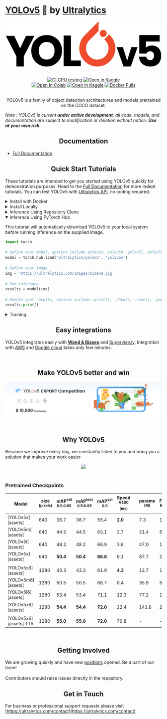 # [YOLOv5](https://ultralytics.com/yolov5) 🚀 by [Ultralytics](https://ultralytics.com)

<div align="center">
<p>
<img src="assets/img/yolov5-logo-s.png" />
</p>
<br>
<div>
<a href="https://github.com/ultralytics/yolov5/actions"><img src="https://github.com/ultralytics/yolov5/workflows/CI%20CPU%20testing/badge.svg" alt="CI CPU testing"></a>
<a href="https://zenodo.org/badge/latestdoi/264818686"><img src="https://zenodo.org/badge/264818686.svg" alt="Open In Kaggle"></a>
<br>  
<a href="https://colab.research.google.com/github/ultralytics/yolov5/blob/master/tutorial.ipynb"><img src="https://colab.research.google.com/assets/colab-badge.svg" alt="Open In Colab"></a>
<a href="https://www.kaggle.com/ultralytics/yolov5"><img src="https://kaggle.com/static/images/open-in-kaggle.svg" alt="Open In Kaggle"></a>
<a href="https://hub.docker.com/r/ultralytics/yolov5"><img src="https://img.shields.io/docker/pulls/ultralytics/yolov5?logo=docker" alt="Docker Pulls"></a>
</div>


<br>
<p>
YOLOv5 is a family of object detection architectures and models pretrained on the COCO dataset.
</p>
</div>  

*Note : YOLOv5 is current **under active development**, all code, models, and documentation are subject to modification or deletion without notice. __Use at your own risk.__*

## <div align="center">Documentation</div>
* [Full Documentation](https://docs.ultralytics.com)

## <div align="center">Quick Start Tutorials</div>
These tutorials are intended to get you started using YOLOv5 quickly for demonstration purposes. Head to the [Full Documentation](https://docs.ultralytics.com) for more indept tutorials. You can test YOLOv5 with [Ultralytics API](https://ultralytics.com/yolov5), no coding required.
<details>
<summary>
Install with Docker
</summary>  

```bash
sudo docker pull ultralytics/yolov5:latest
```
find more details in our [docker tutorial](https://github.com/ultralytics/yolov5/wiki/Docker-Quickstart)
</details>
<details>
<summary>
Install Locally
</summary>

```bash
# Clone into current directory
$ git clone git@github.com:ultralytics/yolov5.git .
# Install requirements
$ pip install -r requirements.txt
```

</details>
<details>
<summary>Inference Using Repository Clone</summary>

*NOTE : In order to follow this tutorial please ensure you have installed YOLOv5 locally.*  

```bash
# Run inference based on selected input
$ python detect.py --source 0  # webcam
                            file.jpg  # image 
                            file.mp4  # video
                            path/  # directory
                            path/*.jpg  # glob
                            'https://youtu.be/NUsoVlDFqZg'  # YouTube video
                            'rtsp://example.com/media.mp4'  # RTSP, RTMP, HTTP stream
```

</details>
<details open>
<summary>Inference Using PyTorch Hub</summary>

This tutorial will automatically download YOLOv5 to your local system before running inference on the supplied image.  

```python
import torch

# Define your model, options include yolov5s, yolov5m, yolov5l, yolov5x
model = torch.hub.load('ultralytics/yolov5', 'yolov5s')

# Define your image
img = 'https://ultralytics.com/images/zidane.jpg'

# Run inference
results = model(img)

# Handle your results, options include .print(), .show(), .save(), .panadas().xyz()
results.print()
```

</details>

<details>
<summary>Training</summary>

*NOTE : In order to follow this tutorial please ensure you have installed YOLOv5 locally.*  

```bash
$ python train.py --data coco.yaml --cfg yolov5s.yaml --weights '' --batch-size 64
                                         yolov5m                                40
                                         yolov5l                                24
                                         yolov5x                                16

```

</details>

  
## <div align="center">Easy integrations</div>
YOLOv5 integrates easily with <b>[Wand & Biases](https://github.com/ultralytics/yolov5/issues/1289)</b> and [Supervise.ly](https://github.com/ultralytics/yolov5/issues/2518). Integration with [AWS](https://github.com/ultralytics/yolov5/wiki/AWS-Quickstart) and [Google cloud](https://github.com/ultralytics/yolov5/wiki/GCP-Quickstart) takes only few minutes.
  
  <br/>

  ## <div align="center">Make YOLOv5 better and win</div>
  <p>
<img src="assets/img/export_competition_banner.png" />
</p> 
<br/>


## <div align="center">Why YOLOv5</div>

Because we improve every day, we constantly listen to you and bring you a solution that makes your work easier

<div align="center">
<img src="https://user-images.githubusercontent.com/26833433/114313216-f0a5e100-9af5-11eb-8445-c682b60da2e3.png">
</div>


<br/>


### Pretrained Checkpoints


Model |size<br><sup>(pixels) |mAP<sup>val<br>0.5:0.95 |mAP<sup>test<br>0.5:0.95 |mAP<sup>val<br>0.5 |Speed<br><sup>V100 (ms) | |params<br><sup>(M) |FLOPS<br><sup>640 (B)
---   |---  |---        |---         |---             |---                |---|---              |---
[YOLOv5s][assets]    |640  |36.7     |36.7     |55.4     |**2.0** | |7.3   |17.0
[YOLOv5m][assets]    |640  |44.5     |44.5     |63.1     |2.7     | |21.4  |51.3
[YOLOv5l][assets]    |640  |48.2     |48.2     |66.9     |3.8     | |47.0  |115.4
[YOLOv5x][assets]    |640  |**50.4** |**50.4** |**68.8** |6.1     | |87.7  |218.8
| | | | | | || |
[YOLOv5s6][assets]   |1280 |43.3     |43.3     |61.9     |**4.3** | |12.7  |17.4
[YOLOv5m6][assets]   |1280 |50.5     |50.5     |68.7     |8.4     | |35.9  |52.4
[YOLOv5l6][assets]   |1280 |53.4     |53.4     |71.1     |12.3    | |77.2  |117.7
[YOLOv5x6][assets]   |1280 |**54.4** |**54.4** |**72.0** |22.4    | |141.8 |222.9
| | | | | | || |
[YOLOv5x6][assets] TTA |1280 |**55.0** |**55.0** |**72.0** |70.8 | |-  |-



<br/>

## <div align="center">Getting Involved</div>

We are growing quickly and have new [positions](https://startupmatcher.com/s/ultralytics) opened. Be a part of our team!
<br/>  
Contributors should raise issues directly in the repository. 

## <div align="center">Get in Touch</div>

For business or professional support requests please visit [https://ultralytics.com/contact](https://ultralytics.com/contact)
